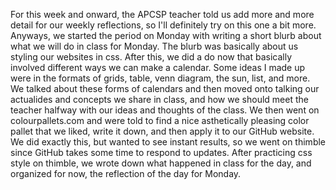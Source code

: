 For this week and onward, the APCSP teacher told us add more and more detail for our weekly reflections, so I'll definitely try on this 
one a bit more. Anyways, we started the period on Monday with writing a short blurb about what we will do in class for Monday. The blurb 
was basically about us styling our websites in css. After this, we did a do now that basically involved different ways we can make a 
calendar. Some ideas I made up were in the formats of grids, table, venn diagram, the sun, list, and more. We talked about these forms 
of calendars and then moved onto talking our actualides and concepts we share in class, and how we should meet the teacher halfway with our
ideas and thoughts of the class. We then went on colourpallets.com and were told to find a nice asthetically pleasing color pallet that we 
liked, write it down, and then apply it to our GitHub website. We did exactly this, but wanted to see instant results, so we went on 
thimble since GitHub takes some time to respond to updates. After practicing css style on thimble, we wrote down what happened in class for 
the day, and organized for now, the reflection of the day for Monday.
